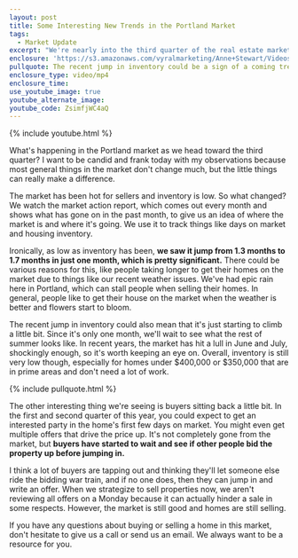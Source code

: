 ```yaml
---
layout: post
title: Some Interesting New Trends in the Portland Market
tags:
  - Market Update
excerpt: "We're nearly into the third quarter of the real estate market here in Portland. The market is still hot, but I've noticed some interesting changes in the last few months."
enclosure: 'https://s3.amazonaws.com/vyralmarketing/Anne+Stewart/Videos/2017/Some+Interesting+New+Trends+in+the+Portland+Market+-+Oregon+Real+Estate+Agent.mp4'
pullquote: The recent jump in inventory could be a sign of a coming trend.
enclosure_type: video/mp4
enclosure_time:
use_youtube_image: true
youtube_alternate_image:
youtube_code: ZsimfjWC4aQ
---
```



{% include youtube.html %}

What's happening in the Portland market as we head toward the third quarter? I want to be candid and frank today with my observations because most general things in the market don't change much, but the little things can really make a difference.

The market has been hot for sellers and inventory is low. So what changed? We watch the market action report, which comes out every month and shows what has gone on in the past month, to give us an idea of where the market is and where it's going. We use it to track things like days on market and housing inventory.

Ironically, as low as inventory has been, **we saw it jump from 1.3 months to 1.7 months in just one month, which is pretty significant.** There could be various reasons for this, like people taking longer to get their homes on the market due to things like our recent weather issues. We've had epic rain here in Portland, which can stall people when selling their homes. In general, people like to get their house on the market when the weather is better and flowers start to bloom.

The recent jump in inventory could also mean that it's just starting to climb a little bit. Since it's only one month, we'll wait to see what the rest of summer looks like. In recent years, the market has hit a lull in June and July, shockingly enough, so it's worth keeping an eye on. Overall, inventory is still very low though, especially for homes under $400,000 or $350,000 that are in prime areas and don't need a lot of work.

{% include pullquote.html %}

The other interesting thing we're seeing is buyers sitting back a little bit. In the first and second quarter of this year, you could expect to get an interested party in the home's first few days on market. You might even get multiple offers that drive the price up. It's not completely gone from the market, but **buyers have started to wait and see if other people bid the property up before jumping in.&nbsp;**

I think a lot of buyers are tapping out and thinking they'll let someone else ride the bidding war train, and if no one does, then they can jump in and write an offer. When we strategize to sell properties now, we aren't reviewing all offers on a Monday because it can actually hinder a sale in some respects. However, the market is still good and homes are still selling.

If you have any questions about buying or selling a home in this market, don't hesitate to give us a call or send us an email. We always want to be a resource for you.
<br>&nbsp;